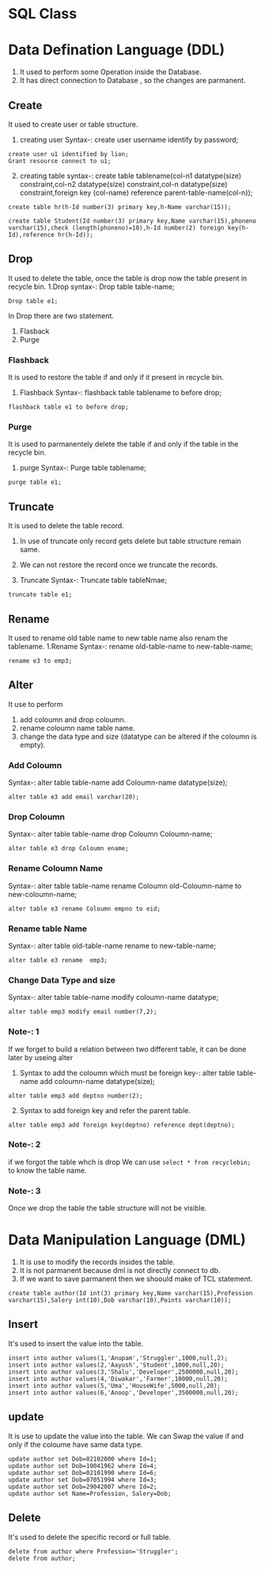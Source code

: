 # SQL Class
# Data Defination Language (DDL)
1. It used to perform some Operation inside the Database.
2. It has direct connection to Database , so the changes are parmanent.

## Create
It used to create user or table structure.
1. creating user Syntax-: create user username identify by password;
```
create user u1 identified by lion;
Grant resource connect to u1;
```
2. creating table syntax-: create table tablename(col-n1 datatype(size) constraint,col-n2 datatype(size) constraint,col-n datatype(size) constraint,foreign key (col-name) reference parent-table-name(col-n));
```
create table hr(h-Id number(3) primary key,h-Name varchar(15));
```
```
create table Student(Id number(3) primary key,Name varchar(15),phoneno varchar(15),check (length(phoneno)=10),h-Id number(2) foreign key(h-Id),reference hr(h-Id));
```
## Drop
It used to delete the table, once the table is drop now the table present in recycle bin.
1.Drop syntax-: Drop table table-name;
```
Drop table e1;
```
In Drop there are two statement.
1. Flasback
2. Purge
### Flashback
It is used to restore the table if and only if it present in recycle bin.
1. Flashback Syntax-: flashback table tablename to before drop;
```
flashback table e1 to before drop;
```
### Purge
It is used to parmanentely delete the table if and only if the table in the recycle bin.
1. purge  Syntax-: Purge table tablename;
```
purge table e1;
```

## Truncate
It is used to delete the table record.
1. In use of truncate only record gets delete but table structure remain same.
2. We can not restore the record once we truncate the records.

3. Truncate Syntax-: Truncate table tableNmae;
```
truncate table e1;
```

## Rename
It used to rename old table name to new table name also renam the tablename.
1.Rename Syntax-: rename old-table-name to new-table-name;
```
rename e3 to emp3;
```

## Alter 
It use to perform 
1. add coloumn and drop coloumn.
2. rename coloumn name table name.
3. change the data type and size (datatype can be altered if the coloumn is empty).

### Add Coloumn 
Syntax-: alter table table-name add Coloumn-name datatype(size);
```
alter table e3 add email varchar(20);
```
### Drop Coloumn 
Syntax-: alter table table-name drop Coloumn Coloumn-name;
```
alter table e3 drop Coloumn ename;
```
### Rename Coloumn Name 
Syntax-: alter table table-name rename Coloumn old-Coloumn-name to new-coloumn-name;
```
alter table e3 rename Coloumn empno to eid;
```
### Rename table Name 
Syntax-: alter table old-table-name rename to new-table-name;
```
alter table e3 rename  emp3;
```
### Change Data Type and size 
Syntax-: alter table table-name modify coloumn-name datatype;
```
alter table emp3 modify email number(7,2);
```
### Note-: 1
If we forget to build a relation between two different table, it can be done later by useing alter
1. Syntax to add the coloumn which must be foreign key-: alter table table-name add coloumn-name datatype(size);
```
alter table emp3 add deptno number(2);
```
2. Syntax to add foreign key and refer the parent table.
```
alter table emp3 add foreign key(deptno) reference dept(deptno);
```
### Note-: 2
if we forgot the table whch is drop We can use ``` select * from recyclebin; ``` to  know the table name.
### Note-: 3
Once we drop the table the table structure will not be visible.


# Data Manipulation Language (DML)
1. It is use to modify the records insides the table.
2. It is not parmanent because dml is not directly connect to db.
3. If we want to save parmanent then we shoould make of TCL statement.

```
create table author(Id int(3) primary key,Name varchar(15),Profession varchar(15),Salery int(10),Dob varchar(10),Points varchar(10));
```

## Insert
It's used to insert the value into the table.
```
insert into author values(1,'Anupam','Struggler',1000,null,2);
insert into author values(2,'Aayush','Student',1000,null,20);
insert into author values(3,'Shalu','Developer',2500000,null,20);
insert into author values(4,'Diwakar','Farmer',10000,null,20);
insert into author values(5,'Uma','HouseWife',5000,null,20);
insert into author values(6,'Anoop','Developer',3500000,null,20);
```

## update
It is use to update the value into the table.
We can Swap the value if and only if the coloume have same data type.
```
update author set Dob=02102000 where Id=1;
update author set Dob=10041962 where Id=4;
update author set Dob=02101990 where Id=6;
update author set Dob=07051994 where Id=3;
update author set Dob=29042007 where Id=2;
update author set Name=Profession, Salery=Dob;
```

## Delete
It's used to delete the specific record or full table.
```
delete from author where Profession='Struggler';
delete from author;
```
